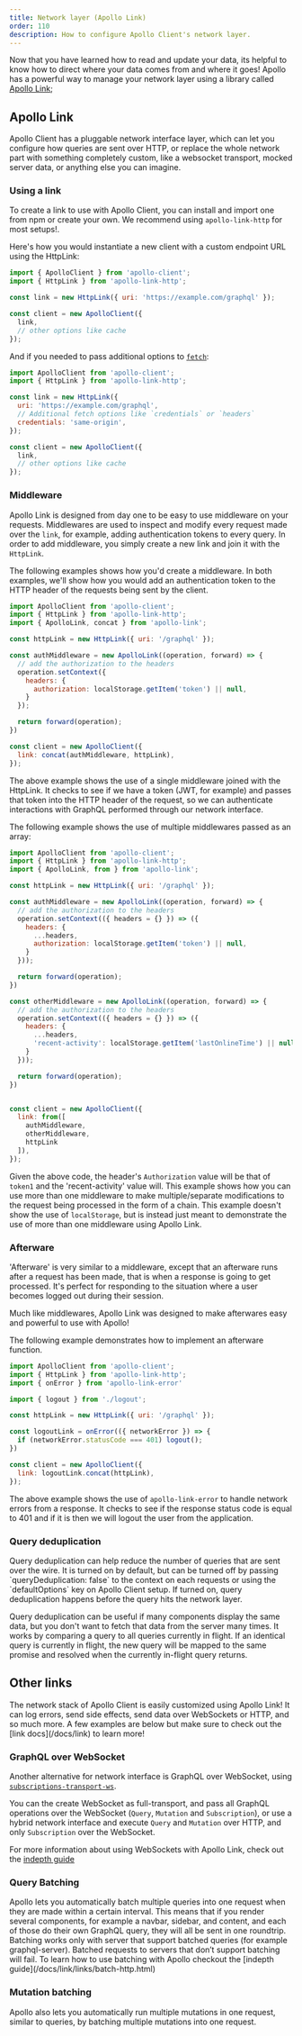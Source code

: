```yaml
---
title: Network layer (Apollo Link)
order: 110
description: How to configure Apollo Client's network layer.
---
```

Now that you have learned how to read and update your data, its helpful to know how to direct where your data comes from and where it goes! Apollo has a powerful way to manage your network layer using a library called [Apollo Link](/docs/link);

<h2 id="network-interfaces">Apollo Link</h2>

Apollo Client has a pluggable network interface layer, which can let you configure how queries are sent over HTTP, or replace the whole network part with something completely custom, like a websocket transport, mocked server data, or anything else you can imagine.

<h3 title="Using a link">Using a link</h3>

To create a link to use with Apollo Client, you can install and import one from npm or create your own. We recommend using `apollo-link-http` for most setups!.

Here's how you would instantiate a new client with a custom endpoint URL using the HttpLink:

```js
import { ApolloClient } from 'apollo-client';
import { HttpLink } from 'apollo-link-http';

const link = new HttpLink({ uri: 'https://example.com/graphql' });

const client = new ApolloClient({
  link,
  // other options like cache
});
```

And if you needed to pass additional options to [`fetch`](https://github.github.io/fetch/):

```js
import ApolloClient from 'apollo-client';
import { HttpLink } from 'apollo-link-http';

const link = new HttpLink({
  uri: 'https://example.com/graphql',
  // Additional fetch options like `credentials` or `headers`
  credentials: 'same-origin',
});

const client = new ApolloClient({
  link,
  // other options like cache
});
```

<h3 id="linkMiddleware" title="Middleware">Middleware</h3>

Apollo Link is designed from day one to be easy to use middleware on your requests. Middlewares are used to inspect and modify every request made over the `link`, for example, adding authentication tokens to every query. In order to add middleware, you simply create a new link and join it with the `HttpLink`.

The following examples shows how you'd create a middleware. In both examples, we'll show how you would add an authentication token to the HTTP header of the requests being sent by the client.

```js
import ApolloClient from 'apollo-client';
import { HttpLink } from 'apollo-link-http';
import { ApolloLink, concat } from 'apollo-link';

const httpLink = new HttpLink({ uri: '/graphql' });

const authMiddleware = new ApolloLink((operation, forward) => {
  // add the authorization to the headers
  operation.setContext({
    headers: {
      authorization: localStorage.getItem('token') || null,
    } 
  });

  return forward(operation);
})

const client = new ApolloClient({
  link: concat(authMiddleware, httpLink),
});
```

The above example shows the use of a single middleware joined with the HttpLink. It checks to see if we have a token (JWT, for example) and passes that token into the HTTP header of the request, so we can authenticate interactions with GraphQL performed through our network interface.

The following example shows the use of multiple middlewares passed as an array:

```js
import ApolloClient from 'apollo-client';
import { HttpLink } from 'apollo-link-http';
import { ApolloLink, from } from 'apollo-link';

const httpLink = new HttpLink({ uri: '/graphql' });

const authMiddleware = new ApolloLink((operation, forward) => {
  // add the authorization to the headers
  operation.setContext(({ headers = {} }) => ({
    headers: {
      ...headers,
      authorization: localStorage.getItem('token') || null,
    } 
  }));

  return forward(operation);
})

const otherMiddleware = new ApolloLink((operation, forward) => {
  // add the authorization to the headers
  operation.setContext(({ headers = {} }) => ({
    headers: {
      ...headers,
      'recent-activity': localStorage.getItem('lastOnlineTime') || null,
    } 
  }));

  return forward(operation);
})


const client = new ApolloClient({
  link: from([
    authMiddleware,
    otherMiddleware,
    httpLink
  ]),
});


```

Given the above code, the header's `Authorization` value will be that of `token1` and the 'recent-activity' value will.  This example shows how you can use more than one middleware to make multiple/separate modifications to the request being processed in the form of a chain.  This example doesn't show the use of `localStorage`, but is instead just meant to demonstrate the use of more than one middleware using Apollo Link.

<h3 id="linkAfterware" title="Afterware">Afterware</h3>

'Afterware' is very similar to a middleware, except that an afterware runs after a request has been made,
that is when a response is going to get processed. It's perfect for responding to the situation where a user becomes logged out during their session.

Much like middlewares, Apollo Link was designed to make afterwares easy and powerful to use with Apollo!

The following example demonstrates how to implement an afterware function.

```js
import ApolloClient from 'apollo-client';
import { HttpLink } from 'apollo-link-http';
import { onError } from 'apollo-link-error'

import { logout } from './logout';

const httpLink = new HttpLink({ uri: '/graphql' });

const logoutLink = onError(({ networkError }) => {
  if (networkError.statusCode === 401) logout();
})

const client = new ApolloClient({
  link: logoutLink.concat(httpLink),
});
```

The above example shows the use of `apollo-link-error` to handle network errors from a response.
It checks to see if the response status code is equal to 401 and if it is then we will
logout the user from the application.

<h3 id="query-deduplication">Query deduplication</h3>
Query deduplication can help reduce the number of queries that are sent over the wire. It is turned on by default, but can be turned off by passing `queryDeduplication: false` to the context on each requests or using the `defaultOptions` key on Apollo Client setup. If turned on, query deduplication happens before the query hits the network layer.

 Query deduplication can be useful if many components display the same data, but you don't want to fetch that data from the server many times. It works by comparing a query to all queries currently in flight. If an identical query is currently in flight, the new query will be mapped to the same promise and resolved when the currently in-flight query returns.



<h2 id="other-links">Other links</h2>
The network stack of Apollo Client is easily customized using Apollo Link! It can log errors, send side effects, send data over WebSockets or HTTP, and so much more. A few examples are below but make sure to check out the [link docs](/docs/link) to learn more!

<h3 id="websocket">GraphQL over WebSocket</h3>

Another alternative for network interface is GraphQL over WebSocket, using [`subscriptions-transport-ws`](https://github.com/apollographql/subscriptions-transport-ws/).

You can the create WebSocket as full-transport, and pass all GraphQL operations over the WebSocket (`Query`, `Mutation` and `Subscription`), or use a hybrid network interface and execute `Query` and `Mutation` over HTTP, and only `Subscription` over the WebSocket.

For more information about using WebSockets with Apollo Link, check out the [indepth guide](/docs/link/links/ws.html)


<h3 id="query-batching">Query Batching</h3>
Apollo lets you automatically batch multiple queries into one request when they are made within a certain interval. This means that if you render several components, for example a navbar, sidebar, and content, and each of those do their own GraphQL query, they will all be sent in one roundtrip. Batching works only with server that support batched queries (for example graphql-server). Batched requests to servers that don’t support batching will fail. To learn how to use batching with Apollo checkout the [indepth guide](/docs/link/links/batch-http.html)

<h3 id="MutationBatching">Mutation batching</h3>
 Apollo also lets you automatically run multiple mutations in one request, similar to queries, by batching multiple mutations into one request.
